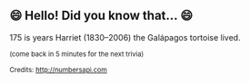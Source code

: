 ## 😄 Hello! Did you know that... 😄
175 is years Harriet (1830–2006) the Galápagos tortoise lived.

<sup>(come back in 5 minutes for the next trivia)</sup>


<sup>Credits: http://numbersapi.com</sup>
